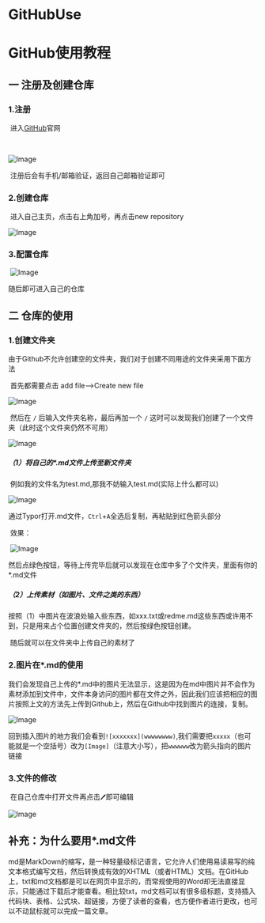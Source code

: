 # GitHubUse
# GitHub使用教程

## 一   注册及创建仓库

### 	1.注册

​			进入[GitHub](github.com)官网

​			

![Image](https://github.com/Folsiti/GitHubUse/blob/main/Img/github.png)

​			注册后会有手机/邮箱验证，返回自己邮箱验证即可

### 2.创建仓库

​			进入自己主页，点击右上角加号，再点击new repository

![Image](https://github.com/Folsiti/GitHubUse/blob/main/Img/new%20repository.png)

### 3.配置仓库

​			![Image](https://github.com/Folsiti/GitHubUse/blob/main/Img/repository.png)

随后即可进入自己的仓库

## 二  仓库的使用

### 1.创建文件夹

由于Github不允许创建空的文件夹，我们对于创建不同用途的文件夹采用下面方法

​	首先都需要点击 add file-->Create new file

![Image](https://github.com/Folsiti/GitHubUse/blob/main/Img/add%20file%20folder%20.png)

​	然后在  `/`  后输入文件夹名称，最后再加一个  `/`  这时可以发现我们创建了一个文件夹（此时这个文件夹仍然不可用）

![Image](https://github.com/Folsiti/GitHubUse/blob/main/Img/add.png)

##### 	（1）将自己的*.md文件上传至新文件夹

​				例如我的文件名为test.md,那我不妨输入test.md(实际上什么都可以)

![Image](https://github.com/Folsiti/GitHubUse/blob/main/Img/add1.png)

​			通过Typor打开.md文件，`Ctrl`+`A`全选后复制，再粘贴到红色箭头部分

​			效果：

​		![Image](https://github.com/Folsiti/GitHubUse/blob/main/Img/xiaoguo.png)

​			然后点绿色按钮，等待上传完毕后就可以发现在仓库中多了个文件夹，里面有你的*.md文件

##### 	（2）上传素材（如图片、文件之类的东西）

​			按照（1）中图片在波浪处输入些东西，如xxx.txt或redme.md这些东西或许用不到，只是用来占个位置创建文件夹的，然后按绿色按钮创建。

​			随后就可以在文件夹中上传自己的素材了

### 2.图片在*.md的使用

​			我们会发现自己上传的*.md中的图片无法显示，这是因为在md中图片并不会作为素材添加到文件中，文件本身访问的图片都在文件之外，因此我们应该把相应的图片按照上文的方法先上传到Github上，然后在Github中找到图片的连接，复制。

![Image](https://github.com/Folsiti/GitHubUse/blob/main/Img/pic.png)

​			回到插入图片的地方我们会看到`![xxxxxxx](wwwwwwww)`,我们需要把`xxxxx`（也可能就是一个空括号）改为`[Image]`（注意大小写），把`wwwwww`改为箭头指向的图片链接

### 3.文件的修改

​			在自己仓库中打开文件再点击`🖊`即可编辑

![Image](https://github.com/Folsiti/GitHubUse/blob/main/Img/edit.png)

## 补充：为什么要用*.md文件

​			md是MarkDown的缩写，是一种轻量级标记语言，它允许人们使用易读易写的纯文本格式编写文档，然后转换成有效的XHTML（或者HTML）文档。在GitHub上，txt和md文档都是可以在网页中显示的，而常规使用的Word却无法直接显示，只能通过下载后才能查看。相比较txt，md文档可以有很多级标题，支持插入代码块、表格、公式块、超链接，方便了读者的查看，也方便作者进行更改，也可以不动鼠标就可以完成一篇文章。
